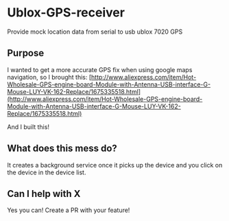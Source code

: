 # Ublox-GPS-receiver
Provide mock location data from serial to usb ublox 7020 GPS

## Purpose

I wanted to get a more accurate GPS fix when using google maps navigation, so I brought this: [http://www.aliexpress.com/item/Hot-Wholesale-GPS-engine-board-Module-with-Antenna-USB-interface-G-Mouse-LUY-VK-162-Replace/1675335518.html](http://www.aliexpress.com/item/Hot-Wholesale-GPS-engine-board-Module-with-Antenna-USB-interface-G-Mouse-LUY-VK-162-Replace/1675335518.html) 

And I built this!


## What does this mess do?

It creates a background service once it picks up the device and you click on the device in the device list.


## Can I help with X

Yes you can! Create a PR with your feature!
